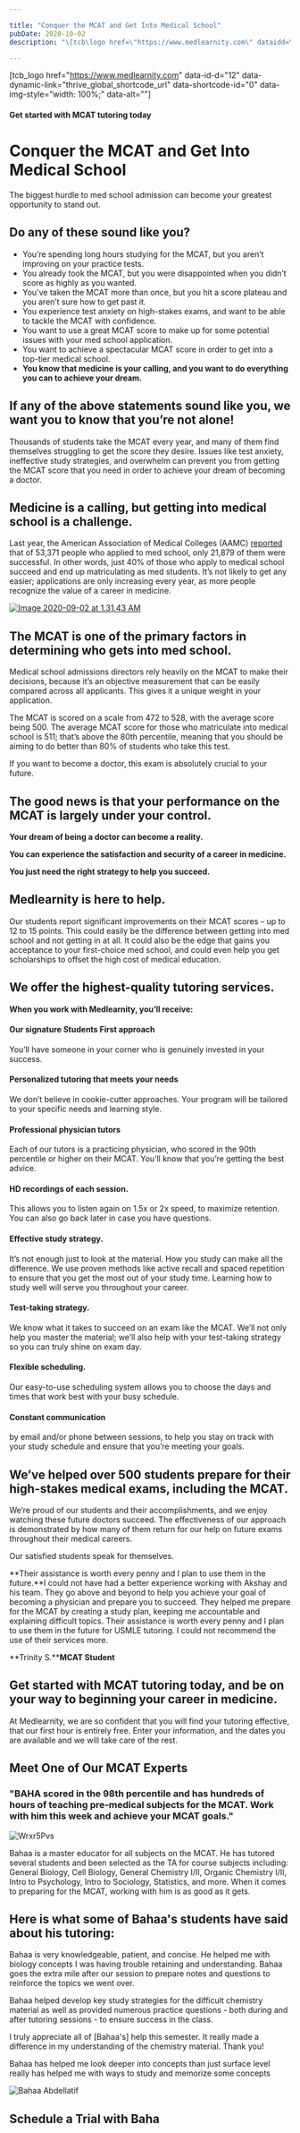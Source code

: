 ```yaml
---

title: "Conquer the MCAT and Get Into Medical School"
pubDate: 2020-10-02
description: "\[tcb\logo href=\"https://www.medlearnity.com\" dataidd=\"12\" datadynamiclink=\"thrive\global\shortcode\url\" datashortcodeid=\"0\" dataimgstyle=\"width: 100%;\" da"

---
```



\[tcb\_logo href="https://www.medlearnity.com" data-id-d="12" data-dynamic-link="thrive\_global\_shortcode\_url" data-shortcode-id="0" data-img-style="width: 100%;" data-alt=""\]

#### Get started with MCAT tutoring today

# Conquer the MCAT and Get Into Medical School

The biggest hurdle to med school admission can become your greatest opportunity to stand out.

## Do any of these sound like you?

- You’re spending long hours studying for the MCAT, but you aren’t improving on your practice tests.
- You already took the MCAT, but you were disappointed when you didn’t score as highly as you wanted.
- You’ve taken the MCAT more than once, but you hit a score plateau and you aren’t sure how to get past it.
- You experience test anxiety on high-stakes exams, and want to be able to tackle the MCAT with confidence.
- You want to use a great MCAT score to make up for some potential issues with your med school application.
- You want to achieve a spectacular MCAT score in order to get into a top-tier medical school.
- **You know that medicine is your calling, and you want to do everything you can to achieve your dream.**

## If any of the above statements sound like you, we want you to know that you’re not alone!

Thousands of students take the MCAT every year, and many of them find themselves struggling to get the score they desire. Issues like test anxiety, ineffective study strategies, and overwhelm can prevent you from getting the MCAT score that you need in order to achieve your dream of becoming a doctor.

## Medicine is a calling, but getting into medical school is a challenge.

Last year, the American Association of Medical Colleges (AAMC) [reported](https://www.aamc.org/system/files/2020-10/2020_FACTS_Table_A-16.pdf) that of 53,371 people who applied to med school, only 21,879 of them were successful. In other words, just 40% of those who apply to medical school succeed and end up matriculating as med students. It’s not likely to get any easier; applications are only increasing every year, as more people recognize the value of a career in medicine.

[![](//www.medlearnity.com//images/wp/2020/09/Image-2020-09-02-at-1.31.43-AM-1024x791.png "Image 2020-09-02 at 1.31.43 AM")](http://www.medlearnity.com//images/wp/2020/09/factsdatachart1.pdf)

## The MCAT is one of the primary factors in determining who gets into med school.

Medical school admissions directors rely heavily on the MCAT to make their decisions, because it’s an objective measurement that can be easily compared across all applicants. This gives it a unique weight in your application.

The MCAT is scored on a scale from 472 to 528, with the average score being 500. The average MCAT score for those who matriculate into medical school is 511; that’s above the 80th percentile, meaning that you should be aiming to do better than 80% of students who take this test. 

If you want to become a doctor, this exam is absolutely crucial to your future.

## The good news is that your performance on the MCAT is largely under your control. 

**Your dream of being a doctor can become a reality.**

**You can experience the satisfaction and security of a career in medicine.** 

**You just need the right strategy to help you succeed.** 

## Medlearnity is here to help.

Our students report significant improvements on their MCAT scores – up to 12 to 15 points. This could easily be the difference between getting into med school and not getting in at all. It could also be the edge that gains you acceptance to your first-choice med school, and could even help you get scholarships to offset the high cost of medical education.

## We offer the highest-quality tutoring services.

**When you work with Medlearnity, you’ll receive:**

#### Our signature Students First approach

You’ll have someone in your corner who is genuinely invested in your success.

#### Personalized tutoring that meets your needs

We don’t believe in cookie-cutter approaches. Your program will be tailored to your specific needs and learning style.

#### Professional physician tutors

Each of our tutors is a practicing physician, who scored in the 90th percentile or higher on their MCAT. You’ll know that you’re getting the best advice.

#### HD recordings of each session.

This allows you to listen again on 1.5x or 2x speed, to maximize retention. You can also go back later in case you have questions.

#### Effective study strategy.

It’s not enough just to look at the material. How you study can make all the difference. We use proven methods like active recall and spaced repetition to ensure that you get the most out of your study time. Learning how to study well will serve you throughout your career.

#### Test-taking strategy.

We know what it takes to succeed on an exam like the MCAT. We’ll not only help you master the material; we’ll also help with your test-taking strategy so you can truly shine on exam day.

#### Flexible scheduling.

Our easy-to-use scheduling system allows you to choose the days and times that work best with your busy schedule.

#### Constant communication

by email and/or phone between sessions, to help you stay on track with your study schedule and ensure that you’re meeting your goals.

## We’ve helped over 500 students prepare for their high-stakes medical exams, including the MCAT.

We’re proud of our students and their accomplishments, and we enjoy watching these future doctors succeed. The effectiveness of our approach is demonstrated by how many of them return for our help on future exams throughout their medical careers.

Our satisfied students speak for themselves.

**Their assistance is worth every penny and I plan to use them in the future.**I could not have had a better experience working with Akshay and his team. They go above and beyond to help you achieve your goal of becoming a physician and prepare you to succeed. They helped me prepare for the MCAT by creating a study plan, keeping me accountable and explaining difficult topics. Their assistance is worth every penny and I plan to use them in the future for USMLE tutoring. I could not recommend the use of their services more.

**Trinity S.****MCAT Student**

## Get started with MCAT tutoring today, and be on your way to beginning your career in medicine.

At Medlearnity, we are so confident that you will find your tutoring effective, that our first hour is entirely free. Enter your information, and the dates you are available and we will take care of the rest.

## Meet One of Our MCAT Experts

### "BAHA scored in the 98th percentile and has hundreds of hours of teaching pre-medical subjects for the MCAT. Work with him this week and achieve your MCAT goals."

![](//www.medlearnity.com//images/wp/2020/09/Wrxr5Pvs-1024x488.png "Wrxr5Pvs")

Bahaa is a master educator for all subjects on the MCAT. He has tutored several students and been selected as the TA for course subjects including: General Biology, Cell Biology, General Chemistry I/II, Organic Chemistry I/II, Intro to Psychology, Intro to Sociology, Statistics, and more. When it comes to preparing for the MCAT, working with him is as good as it gets.

## Here is what some of Bahaa's students have said about his tutoring:

Bahaa is very knowledgeable, patient, and concise. He helped me with biology concepts I was having trouble retaining and understanding. Bahaa goes the extra mile after our session to prepare notes and questions to reinforce the topics we went over.

Bahaa helped develop key study strategies for the difficult chemistry material as well as provided numerous practice questions - both during and after tutoring sessions - to ensure success in the class.

I truly appreciate all of \[Bahaa's\] help this semester. It really made a difference in my understanding of the chemistry material. Thank you!

Bahaa has helped me look deeper into concepts than just surface level really has helped me with ways to study and memorize some concepts

![](//www.medlearnity.com//images/wp/2020/09/Bahaa-Abdellatif.png "Bahaa Abdellatif")

## Schedule a Trial with Baha
